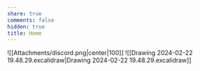 ```yaml
---
share: true
comments: false
hidden: true
title: Home
---
```



![[Attachments/discord.png|center|100]]
![[Drawing 2024-02-22 19.48.29.excalidraw|Drawing 2024-02-22 19.48.29.excalidraw]]